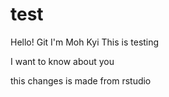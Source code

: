 # test
Hello! Git
I'm Moh Kyi
This is testing

I want to know about you

this changes is made from rstudio
